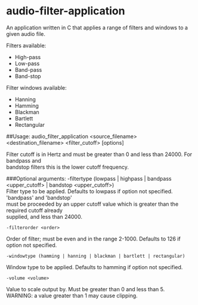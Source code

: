# audio-filter-application

An application written in C that applies a range of filters and windows to a given audio file.

Filters available:
- High-pass
- Low-pass
- Band-pass
- Band-stop

Filter windows available:
- Hanning
- Hamming
- Blackman
- Bartlett
- Rectangular

##Usage:
    audio_filter_application <source_filename> <destination_filename> <filter_cutoff> [options]

Filter cutoff is in Hertz and must be greater than 0 and less than 24000. For bandpass and    
bandstop filters this is the lower cutoff frequency.    

###Optional arguments:
    -filtertype (lowpass | highpass | bandpass <upper_cutoff> | bandstop <upper_cutoff>)    
Filter type to be applied. Defaults to lowpass if option not specified. 'bandpass' and 'bandstop'    
must be proceeded by an upper cutoff value which is greater than the required cutoff already    
supplied, and less than 24000.    

    -filterorder <order>
Order of filter; must be even and in the range 2-1000. Defaults to 126 if option not specified.    

    -windowtype (hamming | hanning | blackman | bartlett | rectangular)    
Window type to be applied. Defaults to hamming if option not specified.    

    -volume <volume>
Value to scale output by. Must be greater than 0 and less than 5.    
WARNING: a value greater than 1 may cause clipping.
